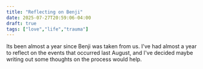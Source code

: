 ```yaml
---
title: "Reflecting on Benji"
date: 2025-07-27T20:59:06-04:00
draft: true
tags: ["love","life","trauma"]
---
```



Its been almost a year since Benji was taken from us. I've had almost a year to reflect on the events that occurred last August, and I've decided maybe writing out some thoughts on the process would help.



